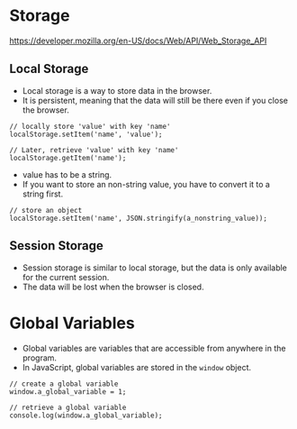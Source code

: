# Storage

<https://developer.mozilla.org/en-US/docs/Web/API/Web_Storage_API>

## Local Storage

- Local storage is a way to store data in the browser.
- It is persistent, meaning that the data will still be there even if you close the browser.

```
// locally store 'value' with key 'name'
localStorage.setItem('name', 'value');

// Later, retrieve 'value' with key 'name'
localStorage.getItem('name');
```

- value has to be a string. 
- If you want to store an non-string value, you have to convert it to a string first.

```
// store an object
localStorage.setItem('name', JSON.stringify(a_nonstring_value));
```

## Session Storage

- Session storage is similar to local storage, but the data is only available for the current session.
- The data will be lost when the browser is closed.


# Global Variables

- Global variables are variables that are accessible from anywhere in the program.
- In JavaScript, global variables are stored in the `window` object.

```
// create a global variable
window.a_global_variable = 1;

// retrieve a global variable
console.log(window.a_global_variable);
```
